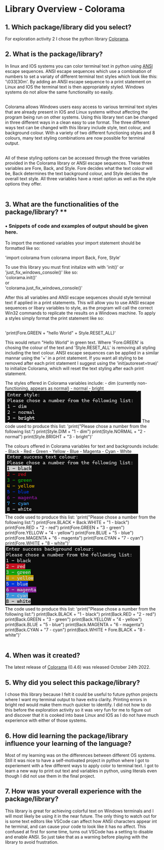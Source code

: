 # Library Overview - Colorama
## 1. Which package/library did you select? 
For exploration activity 2 I chose the python library [Colorama](https://pypi.org/project/colorama/).

## 2. What is the package/library?
In linux and IOS systems you can color terminal text in python using [ANSI](https://saturncloud.io/blog/how-to-print-colored-text-to-the-terminal/) escape sequences. ANSI escape sequences which use a combination of numbers to set a variaty of different terminal text styles which look like this: '\033\[30m'. By adding an ANSI escape sequence to a print statement on Linux and IOS the terminal text is then appropriately styled. Windows systems do not allow the same functionality so easily.<br><br>

Colorama allows Windows users easy access to various terminal text styles that are already present in IOS and Linux systems without affecting the program being run on other systems. Using this library text can be changed in three different ways in a clean easy to use format. The three different ways text can be changed with this library include style, text colour, and background colour. With a variety of two different functioning styles and 8 colours, many text styling combinations are now possible for terminal output. <br><br>

All of these styling options can be accessed through the three variables provided in the Colorama library or ANSI escape sequences. These three variables are Fore, Back, and Style. Fore decides what the text colour will be, Back determines the text background colour, and Style decides the overall text style. All three variables have a reset option as well as the style options they offer.<br><br>

## 3. What are the functionalities of the package/library? **
### • Snippets of code and examples of output should be given here.
To import the mentioned variables your import statement should be formatted like so:<br>

'import colorama 
from colorama import Back, Fore, Style'<br>

To use this library you must first initalize with with 'init()' or 'just_fix_windows_console()' like so:<br>
'colorama.init()'<br>
or<br>
'colorama.just_fix_windows_console()'<br>

After this all variables and ANSI escape sequences should style terminal text if applied in a print statements. This will allow you to use ANSI escape sequences or libary variables to style, as the program will call the correct Win32 commands to replicate the results on a Windows machine. To apply a styles simply format the print statement like so:<br><br>

'print(Fore.GREEN + "hello World" + Style.RESET_ALL)'<br>

This would return "Hello World" in green text. Where 'Fore.GREEN' is chosing the colour of the text and 'Style.RESET_ALL' is removing all styling including the text colour. ANSI escape sequences can be applied in a similar mannar using the '+' in a print statement. If you want all styling to be removed after each print statement I suggest using the 'init(autoreset=true)' to initialize Colorama, which will reset the text styling after each print statement.

The styles offered in Colorama variables include:
    - dim (currently non-functioning, appears as normal)
    - normal
    - bright<br>
![Image of background style selection screen](styleChoice.png)
The code used to produce this list:
'print("Please chose a number from the following list:")
print(Style.DIM + "1 - dim")
print(Style.NORMAL + "2 - normal")
print(Style.BRIGHT + "3 - bright")'<br>

The colours offered in Colorama variables for text and backgrounds include:
    - Black
    - Red 
    - Green
    - Yellow
    - Blue
    - Magenta
    - Cyan
    - White<br>
![Image of text colour selection screen for success message](textColorChoice.png)<br>
The code used to produce this list:
'print("Please chose a number from the following list:")
print(Fore.BLACK + Back.WHITE + "1 - black")
print(Fore.RED + "2 - red")
print(Fore.GREEN + "3 - green")
print(Fore.YELLOW + "4 - yellow")
print(Fore.BLUE + "5 - blue")
print(Fore.MAGENTA + "6 - magenta")
print(Fore.CYAN + "7 - cyan")
print(Fore.WHITE + "8 - white")'<br>
![Image of background colour selection screen for success message](BackColorChoice.png)<br>
The code used to produce this list:
'print("Please chose a number from the following list:")
print(Back.BLACK + "1 - black")
print(Back.RED + "2 - red")
print(Back.GREEN + "3 - green")
print(Back.YELLOW + "4 - yellow")
print(Back.BLUE + "5 - blue")
print(Back.MAGENTA + "6 - magenta")
print(Back.CYAN + "7 - cyan")
print(Back.WHITE + Fore.BLACK + "8 - white")'<br><br>

## 4. When was it created?
The latest release of [Colorama](https://pypi.org/project/colorama/) (0.4.6) was released October 24th 2022.

## 5. Why did you select this package/library? 
I chose this library because I felt it could be useful to future python projects where I want my terminal output to have extra clarity. Printing errors in bright red would make them much quicker to identify. I did not how to do this before the exploration activity so it was very fun for me to figure out and discover that it is cooked into base Linux and IOS as I do not have much experience with either of those systems.

## 6. How did learning the package/library influence your learning of the language?
Most of my learning was on the differences between different OS systems. Still it was nice to have a self-motivated project in python where I got to experiement with a few different ways to apply color to terminal text. I got to learn a new way to print out text and variables in python, using literals even though I did not use them in the final project.

## 7. How was your overall experience with the package/library?
This library is great for achieving colorful text on Windows terminals and I will most likely be using it in the near future. The only thing to watch out for is some text editors like VSCode can affect how ANSI characters appear int he terminal, and can cause your code to look like it has no affect. This confused at first for some time, turns out VSCode has a setting to disable and enable ANSI. So just take that as a warning before playing with the library to avoid frustration. 

